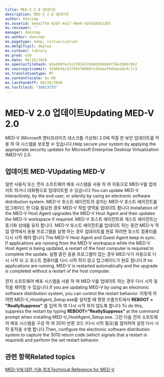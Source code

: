 ```yaml
---
title: MED-V 2.0 업데이트
description: MED-V 2.0 업데이트
author: dansimp
ms.assetid: beea2f54-42d7-4a17-98e0-d243a8562265
ms.reviewer: ''
manager: dansimp
ms.author: dansimp
ms.pagetype: mdop, virtualization
ms.mktglfcycl: deploy
ms.sitesec: library
ms.prod: w10
ms.date: 06/16/2016
ms.openlocfilehash: 62e8987ec511783422b8dd336dd4f3be2008c9b2
ms.sourcegitcommit: 354664bc527d93f80687cd2eba70d1eea024c7c3
ms.translationtype: MT
ms.contentlocale: ko-KR
ms.lasthandoff: 06/26/2020
ms.locfileid: "10823733"
---
```

# <span data-ttu-id="09827-103">MED-V 2.0 업데이트</span><span class="sxs-lookup"><span data-stu-id="09827-103">Updating MED-V 2.0</span></span>


<span data-ttu-id="09827-104">MED-V (Microsoft 엔터프라이즈 데스크톱 가상화) 2.0에 적절 한 보안 업데이트를 적용 하 여 시스템을 보호할 수 있습니다.</span><span class="sxs-lookup"><span data-stu-id="09827-104">Help secure your system by applying the appropriate security updates for Microsoft Enterprise Desktop Virtualization (MED-V) 2.0.</span></span>

## <span data-ttu-id="09827-105">업데이트 MED-V</span><span class="sxs-lookup"><span data-stu-id="09827-105">Updating MED-V</span></span>


<span data-ttu-id="09827-106">일반 사용자 또는 전자 소프트웨어 배포 시스템을 사용 하 여 자동으로 MED-V를 업데이트 하거나 대화형으로 업데이트할 수 있습니다.</span><span class="sxs-lookup"><span data-stu-id="09827-106">You can update MED-V interactively, by the end user, or silently by using an electronic software distribution system.</span></span> <span data-ttu-id="09827-107">MED-V 호스트 에이전트의 설치는 MED-V 호스트 에이전트를 업그레이드 한 다음 필요한 경우 MED-V 작업 영역을 업데이트 합니다.</span><span class="sxs-lookup"><span data-stu-id="09827-107">Installation of the MED-V Host Agent upgrades the MED-V Host Agent and then updates the MED-V workspace if required.</span></span> <span data-ttu-id="09827-108">MED-V 호스트 에이전트와 게스트 에이전트는 동기화 상태를 유지 합니다. MED-V 호스트 에이전트를 업데이트 하는 동안 MED-V 작업 영역에서 응용 프로그램을 실행 하는 경우 업데이트를 완료 하려면 호스트 컴퓨터를 다시 시작 해야 합니다.</span><span class="sxs-lookup"><span data-stu-id="09827-108">The MED-V Host Agent and Guest Agent keep in sync. If applications are running from the MED-V workspace while the MED-V Host Agent is being updated, a restart of the host computer is required to complete the update.</span></span> <span data-ttu-id="09827-109">실행 중인 응용 프로그램이 없는 경우 MED-V가 자동으로 다시 시작 되 고 호스트 컴퓨터를 다시 시작 하지 않고 업그레이드가 완료 됩니다.</span><span class="sxs-lookup"><span data-stu-id="09827-109">If no applications are running, MED-V is restarted automatically and the upgrade is completed without a restart of the host computer.</span></span>

<span data-ttu-id="09827-110">전자 소프트웨어 배포 시스템을 사용 하 여 MED-V를 업데이트 하는 경우 다시 시작 동작을 제어할 수 있습니다.</span><span class="sxs-lookup"><span data-stu-id="09827-110">If you are updating MED-V by using an electronic software distribution system, you can control the restart behavior.</span></span> <span data-ttu-id="09827-111">이렇게 하려면 MED-V\_HostAgent\_Setup.exe를 설치할 때 명령 프롬프트에서 **REBOOT = "ReallySuppress"** 를 입력 하 여 다시 시작 하지 않도록 합니다.</span><span class="sxs-lookup"><span data-stu-id="09827-111">To do this, suppress the restart by typing **REBOOT=”ReallySuppress”** at the command prompt when installing MED-V\_HostAgent\_Setup.exe.</span></span> <span data-ttu-id="09827-112">그런 다음 전자 소프트웨어 배포 시스템을 구성 하 여 3010 반환 코드 (다시 시작 필요)를 캡처하여 설정 다시 시작 동작을 수행 합니다.</span><span class="sxs-lookup"><span data-stu-id="09827-112">Then, configure the electronic software distribution system to capture the 3010 return code (which signals that a restart is required) and perform the set restart behavior.</span></span>

## <span data-ttu-id="09827-113">관련 항목</span><span class="sxs-lookup"><span data-stu-id="09827-113">Related topics</span></span>


[<span data-ttu-id="09827-114">MED-V에 대한 기술 참조</span><span class="sxs-lookup"><span data-stu-id="09827-114">Technical Reference for MED-V</span></span>](technical-reference-for-med-v.md)

 

 





